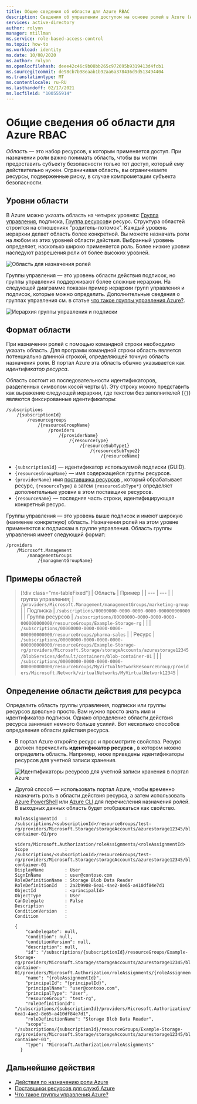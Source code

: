 ```yaml
---
title: Общие сведения об области для Azure RBAC
description: Сведения об управлении доступом на основе ролей в Azure (Azure RBAC) и о том, как определить область действия ресурса.
services: active-directory
author: rolyon
manager: mtillman
ms.service: role-based-access-control
ms.topic: how-to
ms.workload: identity
ms.date: 10/08/2020
ms.author: rolyon
ms.openlocfilehash: deee42c46c9b08bb265c972695b9319413d4fcb1
ms.sourcegitcommit: de98cb7b98eaab1b92aa6a378436d9d513494404
ms.translationtype: MT
ms.contentlocale: ru-RU
ms.lasthandoff: 02/17/2021
ms.locfileid: "100555914"
---
```

# <a name="understand-scope-for-azure-rbac"></a>Общие сведения об области для Azure RBAC

*Область* — это набор ресурсов, к которым применяется доступ. При назначении роли важно понимать область, чтобы вы могли предоставить субъекту безопасности только тот доступ, который ему действительно нужен. Ограничивая область, вы ограничиваете ресурсы, подверженные риску, в случае компрометации субъекта безопасности.

## <a name="scope-levels"></a>Уровни области

В Azure можно указать область на четырех уровнях: [Группа управления](../governance/management-groups/overview.md), подписка, [Группа ресурсов](../azure-resource-manager/management/overview.md#resource-groups)и ресурс. Структура областей строится на отношениях "родитель-потомок". Каждый уровень иерархии делает область более конкретной. Вы можете назначать роли на любом из этих уровней области действия. Выбранный уровень определяет, насколько широко применяется роль. Более низкие уровни наследуют разрешения роли от более высоких уровней. 

![Область для назначения ролей](./media/scope-overview/rbac-scope-no-label.png)

Группы управления — это уровень области действия подписок, но группы управления поддерживают более сложные иерархии. На следующей диаграмме показан пример иерархии групп управления и подписок, которые можно определить. Дополнительные сведения о группах управления см. в статье [что такое группы управления Azure?](../governance/management-groups/overview.md).

![Иерархия группы управления и подписки](./media/scope-overview/rbac-scope-management-groups.png)

## <a name="scope-format"></a>Формат области

При назначении ролей с помощью командной строки необходимо указать область. Для программ командной строки область является потенциально длинной строкой, определяющей точную область назначения роли. В портал Azure эта область обычно указывается как *идентификатор ресурса*.

Область состоит из последовательности идентификаторов, разделенных символом косой черты (/). Эту строку можно представить как выражение следующей иерархии, где текстом без заполнителей (`{}`) являются фиксированные идентификаторы:

```
/subscriptions
    /{subscriptionId}
        /resourcegroups
            /{resourceGroupName}
                /providers
                    /{providerName}
                        /{resourceType}
                            /{resourceSubType1}
                                /{resourceSubType2}
                                    /{resourceName}
```

- `{subscriptionId}` — идентификатор используемой подписки (GUID).
- `{resourcesGroupName}` — имя содержащейся группы ресурсов.
- `{providerName}` имя [поставщика ресурсов](../azure-resource-manager/management/azure-services-resource-providers.md) , который обрабатывает ресурс, `{resourceType}` а затем `{resourceSubType*}` определяет дополнительные уровни в этом поставщике ресурсов.
- `{resourceName}` — последняя часть строки, идентифицирующая конкретный ресурс.

Группы управления — это уровень выше подписок и имеют широкую (наименее конкретную) область. Назначения ролей на этом уровне применяются к подпискам в группе управления. Область группы управления имеет следующий формат:

```
/providers
    /Microsoft.Management
        /managementGroups
            /{managmentGroupName}
```

## <a name="scope-examples"></a>Примеры областей

> [!div class="mx-tableFixed"]
> | Область | Пример |
> | --- | --- |
> | группа управления; | `/providers/Microsoft.Management/managementGroups/marketing-group` |
> | Подписка | `/subscriptions/00000000-0000-0000-0000-000000000000` |
> | Группа ресурсов | `/subscriptions/00000000-0000-0000-0000-000000000000/resourceGroups/Example-Storage-rg` |
> |  | `/subscriptions/00000000-0000-0000-0000-000000000000/resourceGroups/pharma-sales` |
> | Ресурс | `/subscriptions/00000000-0000-0000-0000-000000000000/resourceGroups/Example-Storage-rg/providers/Microsoft.Storage/storageAccounts/azurestorage12345/blobServices/default/containers/blob-container-01` |
> |  | `/subscriptions/00000000-0000-0000-0000-000000000000/resourceGroups/MyVirtualNetworkResourceGroup/providers/Microsoft.Network/virtualNetworks/MyVirtualNetwork12345` |

## <a name="how-to-determine-the-scope-for-a-resource"></a>Определение области действия для ресурса

Определить область группы управления, подписки или группы ресурсов довольно просто. Вам нужно просто знать имя и идентификатор подписки. Однако определение области действия ресурса занимает немного больше усилий. Вот несколько способов определения области действия ресурса.

- В портал Azure откройте ресурс и просмотрите свойства. Ресурс должен перечислить **идентификатор ресурса** , в котором можно определить область. Например, ниже приведены идентификаторы ресурсов для учетной записи хранения.

    ![Идентификаторы ресурсов для учетной записи хранения в портал Azure](./media/scope-overview/scope-resource-id.png)

- Другой способ — использовать портал Azure, чтобы временно назначить роль в области действия ресурса, а затем использовать [Azure PowerShell](role-assignments-list-powershell.md) или [Azure CLI](role-assignments-list-cli.md) для перечисления назначения ролей. В выходных данных область будет отображаться как свойство.

    ```azurepowershell
    RoleAssignmentId   : /subscriptions/<subscriptionId>/resourceGroups/test-rg/providers/Microsoft.Storage/storageAccounts/azurestorage12345/blobServices/default/containers/blob-container-01/pro
                         viders/Microsoft.Authorization/roleAssignments/<roleAssignmentId>
    Scope              : /subscriptions/<subscriptionId>/resourceGroups/test-rg/providers/Microsoft.Storage/storageAccounts/azurestorage12345/blobServices/default/containers/blob-container-01
    DisplayName        : User
    SignInName         : user@contoso.com
    RoleDefinitionName : Storage Blob Data Reader
    RoleDefinitionId   : 2a2b9908-6ea1-4ae2-8e65-a410df84e7d1
    ObjectId           : <principalId>
    ObjectType         : User
    CanDelegate        : False
    Description        :
    ConditionVersion   :
    Condition          :
    ```

    ```azurecli
    {
        "canDelegate": null,
        "condition": null,
        "conditionVersion": null,
        "description": null,
        "id": "/subscriptions/{subscriptionId}/resourceGroups/Example-Storage-rg/providers/Microsoft.Storage/storageAccounts/azurestorage12345/blobServices/default/containers/blob-container-01/providers/Microsoft.Authorization/roleAssignments/{roleAssignmentId}",
        "name": "{roleAssignmentId}",
        "principalId": "{principalId}",
        "principalName": "user@contoso.com",
        "principalType": "User",
        "resourceGroup": "test-rg",
        "roleDefinitionId": "/subscriptions/{subscriptionId}/providers/Microsoft.Authorization/roleDefinitions/2a2b9908-6ea1-4ae2-8e65-a410df84e7d1",
        "roleDefinitionName": "Storage Blob Data Reader",
        "scope": "/subscriptions/{subscriptionId}/resourceGroups/Example-Storage-rg/providers/Microsoft.Storage/storageAccounts/azurestorage12345/blobServices/default/containers/blob-container-01",
        "type": "Microsoft.Authorization/roleAssignments"
      }
    ```

## <a name="next-steps"></a>Дальнейшие действия

- [Действия по назначению роли Azure](role-assignments-steps.md)
- [Поставщики ресурсов для служб Azure](../azure-resource-manager/management/azure-services-resource-providers.md)
- [Что такое группы управления Azure?](../governance/management-groups/overview.md)
